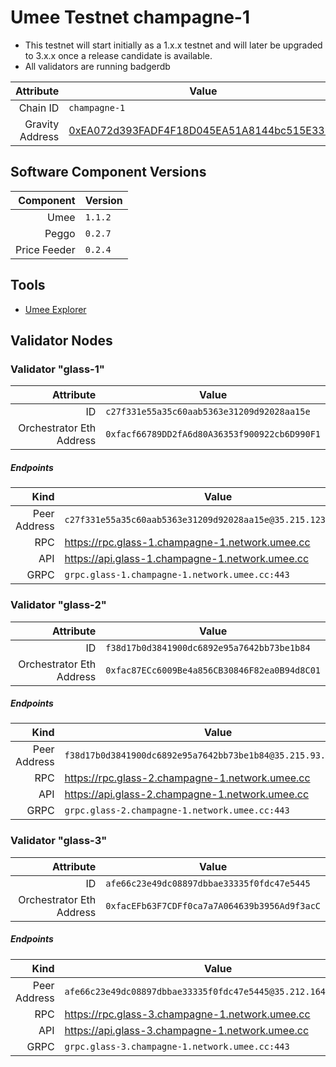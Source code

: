 # Umee Testnet champagne-1

* This testnet will start initially as a 1.x.x testnet and will later be upgraded to 3.x.x once a release candidate is available.
* All validators are running badgerdb


| Attribute | Value |
|----------:|-------|
| Chain ID         | `champagne-1` |
| Gravity Address  | [0xEA072d393FADF4F18D045EA51A8144bc515E3322](https://goerli.etherscan.io/address/0xEA072d393FADF4F18D045EA51A8144bc515E3322) |

## Software Component Versions

| Component | Version |
|----------:|---------|
| Umee | `1.1.2` |
| Peggo | `0.2.7` |
| Price Feeder | `0.2.4` |


## Tools

* [Umee Explorer](https://explorer.network.umee.cc)

## Validator Nodes


### Validator "glass-1"

| Attribute | Value |
|----------:|-------|
| ID                       | `c27f331e55a35c60aab5363e31209d92028aa15e` |
| Orchestrator Eth Address | `0xfacf66789DD2fA6d80A36353f900922cb6D990F1` |

##### Endpoints

| Kind | Value |
|-----:|-------|
| Peer Address | `c27f331e55a35c60aab5363e31209d92028aa15e@35.215.123.79:26656` |
| RPC          | https://rpc.glass-1.champagne-1.network.umee.cc |
| API          | https://api.glass-1.champagne-1.network.umee.cc |
| GRPC         | `grpc.glass-1.champagne-1.network.umee.cc:443` |

### Validator "glass-2"

| Attribute | Value |
|----------:|-------|
| ID                       | `f38d17b0d3841900dc6892e95a7642bb73be1b84` |
| Orchestrator Eth Address | `0xfac87ECc6009Be4a856CB30846F82ea0B94d8C01` |

##### Endpoints

| Kind | Value |
|-----:|-------|
| Peer Address | `f38d17b0d3841900dc6892e95a7642bb73be1b84@35.215.93.223:26656` |
| RPC          | https://rpc.glass-2.champagne-1.network.umee.cc |
| API          | https://api.glass-2.champagne-1.network.umee.cc |
| GRPC         | `grpc.glass-2.champagne-1.network.umee.cc:443` |

### Validator "glass-3"

| Attribute | Value |
|----------:|-------|
| ID                       | `afe66c23e49dc08897dbbae33335f0fdc47e5445` |
| Orchestrator Eth Address | `0xfacEFb63F7CDFf0ca7a7A064639b3956Ad9f3acC` |

##### Endpoints

| Kind | Value |
|-----:|-------|
| Peer Address | `afe66c23e49dc08897dbbae33335f0fdc47e5445@35.212.164.89:26656` |
| RPC          | https://rpc.glass-3.champagne-1.network.umee.cc |
| API          | https://api.glass-3.champagne-1.network.umee.cc |
| GRPC         | `grpc.glass-3.champagne-1.network.umee.cc:443` |


